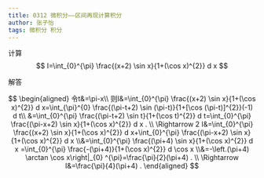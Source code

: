 ```yaml
---
title: 0312 微积分——区间再现计算积分
author: 张子怡
tags: 微积分 积分
---
```




计算 
$$
I=\int_{0}^{\pi} \frac{(x+2) \sin x}{1+(\cos x)^{2}} d x
$$
<!--more-->



解答


$$
\begin{aligned}
令t&=\pi-x\\
则I&=\int_{0}^{\pi} \frac{(x+2) \sin x}{1+(\cos x)^{2}} d x=\int_{\pi}^{0} \frac{(\pi-t+2) \sin (\pi-t)}{1+[\cos (\pi-t)]^{2}}(-1) d t\\
&=\int_{0}^{\pi} \frac{(\pi-t+2) \sin t}{1+(\cos t)^{2}} d t=\int_{0}^{\pi} \frac{(\pi-x+2) \sin x}{1+(\cos x)^{2}} d x . \\
\Rightarrow 2 
I&=\int_{0}^{\pi} \frac{(x+2) \sin x}{1+(\cos x)^{2}} d x+\int_{0}^{\pi} \frac{(\pi-x+2) \sin x}{1+(\cos x)^{2}} d x
\\&=\int_{0}^{\pi} \frac{(\pi+4) \sin x}{1+(\cos x)^{2}} d x =\int_{0}^{\pi} \frac{-(\pi+4)}{1+(\cos x)^{2}} d \cos x
\\&=-\left.(\pi+4) \arctan \cos x\right|_{0} ^{\pi}=\frac{\pi}{2}(\pi+4) . \\
\Rightarrow I&=\frac{\pi}{4}(\pi+4) .
\end{aligned}
$$